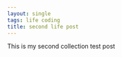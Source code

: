 ```yaml
---
layout: single
tags: life coding
title: second life post
---
```

This is my second collection test post
